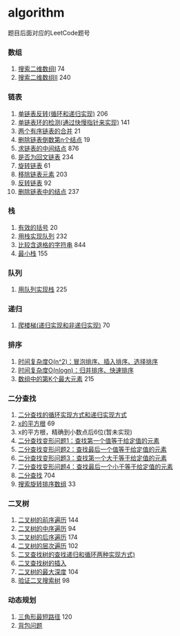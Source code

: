 # algorithm

题目后面对应的LeetCode题号

### 数组

1. [搜索二维数组Ⅰ](src/_05_array/Test.java) 74
2. [搜索二维数组Ⅱ](src/_05_array/Test.java) 240

### 链表

1. [单链表反转(循环和递归实现)](src/_07_linked/LinkedList.java) 206
2. [单链表环的检测(通过快慢指针来实现)](src/_07_linked/LinkedList.java) 141
3. [两个有序链表的合并](src/_07_linked/LinkedList.java) 21
4. [删除链表倒数第n个结点](src/_07_linked/LinkedList.java) 19
5. [求链表的中间结点](src/_07_linked/LinkedList.java) 876
6. [是否为回文链表](src/_07_linked/LinkedList.java) 234
7. [旋转链表](src/_07_linked/LinkedList.java) 61
8. [移除链表元素](src/_07_linked/LinkedList.java) 203
9. [反转链表](src/_07_linked/LinkedList.java) 92
10. [删除链表中的结点](src/_07_linked/LinkedList.java) 237

### 栈

1. [有效的括号](src/_08_stack/StackPractice.java) 20 
2. [用栈实现队列](src/_08_stack/MyQueue.java) 232
3. [比较含退格的字符串](src/_08_stack/StackPractice.java) 844
4. [最小栈](src/_08_stack/MinStack.java) 155

### 队列

1. [用队列实现栈](src/_09_queue/MyStack.java) 225

### 递归

1. [爬楼梯(递归实现和非递归实现)](src/_10_recursion/RecursionTest.java) 70

### 排序

1. [时间复杂度O(n^2)：冒泡排序、插入排序、选择排序](src/_11_sort/SortTest.java)
2. [时间复杂度O(nlogn)：归并排序、快速排序](src/_12_sort/SortTest.java)
3. [数组中的第K个最大元素](src/_12_sort/SortTest.java) 215

### 二分查找

1. [二分查找的循环实现方式和递归实现方式](src/_15_search/SearchTest.java)
2. [x的平方根](src/_15_search/SearchTest.java)  69
3. x的平方根，精确到小数点后6位(暂未实现)
4. [二分查找变形问题1：查找第一个值等于给定值的元素](src/_16_search/SearchTest.java)
5. [二分查找变形问题2：查找最后一个值等于给定值的元素](src/_16_search/SearchTest.java)
6. [二分查找变形问题3：查找第一个大于等于给定值的元素](src/_16_search/SearchTest.java)
7. [二分查找变形问题4：查找最后一个小于等于给定值的元素](src/_16_search/SearchTest.java)
8. [二分查找](src/_16_search/SearchTest.java) 704
9. [搜索旋转排序数组](src/_16_search/SearchTest.java) 33

### 二叉树

1. [二叉树的前序遍历](src/_23_tree/TreeTest.java) 144
2. [二叉树的中序遍历](src/_23_tree/TreeTest.java) 94
3. [二叉树的后序遍历](src/_23_tree/TreeTest.java) 174
4. [二叉树的层次遍历](src/_23_tree/TreeTest.java) 102
5. [二叉查找树的查找递归和循环两种实现方式)](src/_24_tree/TreeTest.java)
6. [二叉查找树的插入](src/_24_tree/TreeTest.java)
7. [二叉树的最大深度](src/_24_tree/TreeTest.java) 104
8. [验证二叉搜索树](src/_24_tree/TreeTest.java) 98

### 动态规划

1. [三角形最短路径](src/_40_dynamic_programming/DynamicProgrammingTest.java) 120
2. [背包问题](src/_40_dynamic_programming/DynamicProgrammingTest.java)
